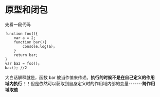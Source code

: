 # 原型和闭包

先看一段代码

```JS
function foo(){
    var a = 2;
    function bar(){
        console.log(a);
    }
    return bar;
}
var baz = foo();
baz(); //2
```

大白话解释就是，函数 bar 被当作值来传递。<strong>执行的时候不是在自己定义的作用域内执行</strong>！！但是依然可以获取到自身定义时的作用域内部的变量-------<strong>跨作用域取值</strong>
